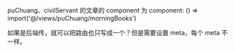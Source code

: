 puChuang、civilServant 的文章的 component 为 component: () => import('@/views/puChuang/morningBooks')

如果是后端传，就可以把路由也只写成一个？但是需要设置 meta，每个 meta 不一样。

